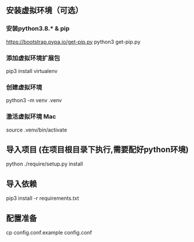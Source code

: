 ## 安装虚拟环境（可选）
### 安装python3.8.* & pip
https://bootstrap.pypa.io/get-pip.py
python3 get-pip.py

### 添加虚拟环境扩展包 
pip3 install virtualenv

### 创建虚拟环境
python3 -m venv .venv 

### 激活虚拟环境 Mac
source .venv/bin/activate


## 导入项目 (在项目根目录下执行,需要配好python环境)
python ./require/setup.py install 

## 导入依赖
pip3 install -r requirements.txt

## 配置准备
cp config.conf.example config.conf



  
